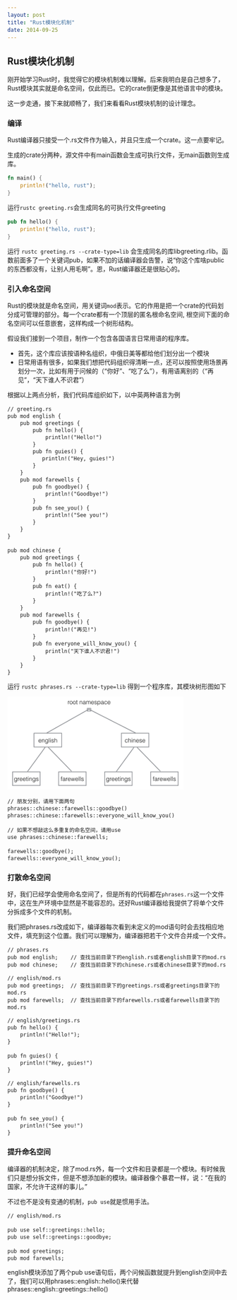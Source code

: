 ```yaml
---
layout: post
title: "Rust模块化机制"
date: 2014-09-25
---
```


## Rust模块化机制

刚开始学习Rust时，我觉得它的模块机制难以理解。后来我明白是自己想多了，Rust模块其实就是命名空间，仅此而已。它的crate倒更像是其他语言中的模块。

这一步走通，接下来就顺畅了，我们来看看Rust模块机制的设计理念。


### 编译
Rust编译器只接受一个.rs文件作为输入，并且只生成一个crate。这一点要牢记。

生成的crate分两种，源文件中有main函数会生成可执行文件，无main函数则生成库。

``` greeting.rs
fn main() {
    println!("hello, rust");
}
```
运行`rustc greeting.rs`会生成同名的可执行文件greeting

``` greeting.rs
pub fn hello() {
    println!("hello, rust");
}
```
运行 `rustc greeting.rs --crate-type=lib` 会生成同名的库libgreeting.rlib。函数前面多了一个关键词pub，如果不加的话编译器会告警，说“你这个库啥public的东西都没有，让别人用毛啊”。恩，Rust编译器还是很贴心的。

### 引入命名空间
Rust的模块就是命名空间，用关键词`mod`表示。它的作用是把一个crate的代码划分成可管理的部分。每一个crate都有一个顶层的匿名根命名空间, 根空间下面的命名空间可以任意嵌套，这样构成一个树形结构。

假设我们接到一个项目，制作一个包含各国语言日常用语的程序库。

* 首先，这个库应该按语种名组织，中俄日美等都给他们划分出一个模块
* 日常用语有很多，如果我们想把代码组织得清晰一点，还可以按照使用场景再划分一次，比如有用于问候的（“你好”、“吃了么”），有用语离别的（“再见”，“天下谁人不识君”）

根据以上两点分析，我们代码库组织如下，以中英两种语言为例

```
// greeting.rs
pub mod english {
    pub mod greetings {
        pub fn hello() {
            println!("Hello!")
        }
        pub fn guies() {
           println!("Hey, guies!")
        }
    }
    pub mod farewells {
        pub fn goodbye() {
            println!("Goodbye!")
        }
        pub fn see_you() {
            println!("See you!")
        }
    }
}

pub mod chinese {
    pub mod greetings {
        pub fn hello() {
            println!("你好!")
        }
        pub fn eat() {
            println!("吃了么?")
        }
    }
    pub mod farewells {
        pub fn goodbye() {
            println!("再见!")
        }
        pub fn everyone_will_know_you() {
            println("天下谁人不识君!")
        }
    }
}

```

运行 `rustc phrases.rs --crate-type=lib` 得到一个程序库，其模块树形图如下

<img src="/images/rust-mod-tree.png" width="400px" height="210px"/>


```
// 朋友分别，请用下面两句
phrases::chinese::farewells::goodbye()
phrases::chinese::farewells::everyone_will_know_you()

// 如果不想敲这么多重复的命名空间，请用use
use phrases::chinese::farewells;

farewells::goodbye();
farewells::everyone_will_know_you();

```


### 打散命名空间

好，我们已经学会使用命名空间了，但是所有的代码都在`phrases.rs`这一个文件中，这在生产环境中显然是不能容忍的。还好Rust编译器给我提供了将单个文件分拆成多个文件的机制。

我们把phrases.rs改成如下，编译器每次看到未定义的mod语句时会去找相应地文件，填充到这个位置。我们可以理解为，编译器把若干个文件合并成一个文件。

```
// phrases.rs
pub mod english;	// 查找当前目录下的english.rs或者english目录下的mod.rs
pub mod chinese;	// 查找当前目录下的chinese.rs或者chinese目录下的mod.rs
```

``` 
// english/mod.rs
pub mod greetings;	// 查找当前目录下的greetings.rs或者greetings目录下的mod.rs
pub mod farewells;	// 查找当前目录下的farewells.rs或者farewells目录下的mod.rs
```

```
// english/greetings.rs
pub fn hello() {
    println!("Hello!");
}

pub fn guies() {
    println!("Hey, guies!")
}
```

```
// english/farewells.rs
pub fn goodbye() {
    println!("Goodbye!")
}

pub fn see_you() {
    println!("See you!")
}
```



### 提升命名空间

编译器的机制决定，除了mod.rs外，每一个文件和目录都是一个模块。有时候我们只是想分拆文件，但是不想添加新的模块。编译器像个暴君一样，说：“在我的国家，不允许干这样的事儿。”

不过也不是没有变通的机制，`pub use`就是惯用手法。

```
// english/mod.rs

pub use self::greetings::hello;
pub use self::greetings::goodbye;

pub mod greetings;
pub mod farewells;
```

english模块添加了两个pub use语句后，两个问候函数就提升到english空间中去了，我们可以用phrases::english::hello()来代替phrases::english::greetings::hello()


